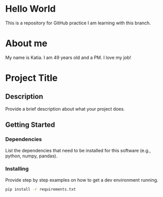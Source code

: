 # Hello World
 This is a repository for GitHub practice
I am learning with this branch.

# About me

My name is Katia. I am 49 years old and a PM. I love my job!


# Project Title

## Description

Provide a brief description about what your project does.

## Getting Started

### Dependencies

List the dependencies that need to be installed for this software (e.g., python, numpy, pandas).

### Installing

Provide step by step examples on how to get a dev environment running.

```bash
pip install -r requirements.txt

